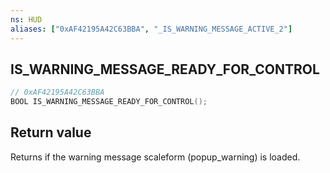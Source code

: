 ```yaml
---
ns: HUD
aliases: ["0xAF42195A42C63BBA", "_IS_WARNING_MESSAGE_ACTIVE_2"]
---
```

## IS_WARNING_MESSAGE_READY_FOR_CONTROL

```c
// 0xAF42195A42C63BBA
BOOL IS_WARNING_MESSAGE_READY_FOR_CONTROL();
```

## Return value
Returns if the warning message scaleform (popup_warning) is loaded.

